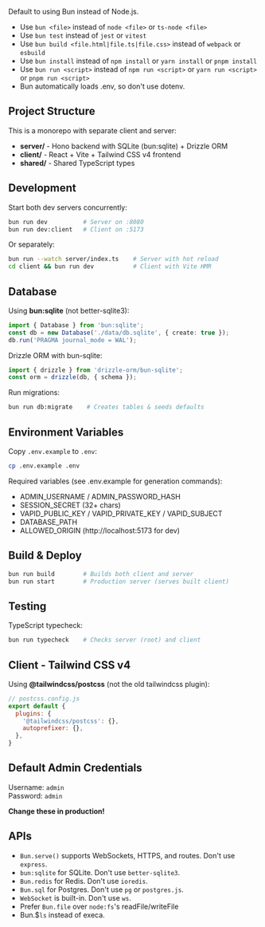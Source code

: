 
Default to using Bun instead of Node.js.

- Use `bun <file>` instead of `node <file>` or `ts-node <file>`
- Use `bun test` instead of `jest` or `vitest`
- Use `bun build <file.html|file.ts|file.css>` instead of `webpack` or `esbuild`
- Use `bun install` instead of `npm install` or `yarn install` or `pnpm install`
- Use `bun run <script>` instead of `npm run <script>` or `yarn run <script>` or `pnpm run <script>`
- Bun automatically loads .env, so don't use dotenv.

## Project Structure

This is a monorepo with separate client and server:
- **server/** - Hono backend with SQLite (bun:sqlite) + Drizzle ORM
- **client/** - React + Vite + Tailwind CSS v4 frontend
- **shared/** - Shared TypeScript types

## Development

Start both dev servers concurrently:
```bash
bun run dev          # Server on :8080
bun run dev:client   # Client on :5173
```

Or separately:
```bash
bun run --watch server/index.ts    # Server with hot reload
cd client && bun run dev           # Client with Vite HMR
```

## Database

Using **bun:sqlite** (not better-sqlite3):
```ts
import { Database } from 'bun:sqlite';
const db = new Database('./data/db.sqlite', { create: true });
db.run('PRAGMA journal_mode = WAL');
```

Drizzle ORM with bun-sqlite:
```ts
import { drizzle } from 'drizzle-orm/bun-sqlite';
const orm = drizzle(db, { schema });
```

Run migrations:
```bash
bun run db:migrate    # Creates tables & seeds defaults
```

## Environment Variables

Copy `.env.example` to `.env`:
```bash
cp .env.example .env
```

Required variables (see .env.example for generation commands):
- ADMIN_USERNAME / ADMIN_PASSWORD_HASH
- SESSION_SECRET (32+ chars)
- VAPID_PUBLIC_KEY / VAPID_PRIVATE_KEY / VAPID_SUBJECT
- DATABASE_PATH
- ALLOWED_ORIGIN (http://localhost:5173 for dev)

## Build & Deploy

```bash
bun run build        # Builds both client and server
bun run start        # Production server (serves built client)
```

## Testing

TypeScript typecheck:
```bash
bun run typecheck    # Checks server (root) and client
```

## Client - Tailwind CSS v4

Using **@tailwindcss/postcss** (not the old tailwindcss plugin):
```js
// postcss.config.js
export default {
  plugins: {
    '@tailwindcss/postcss': {},
    autoprefixer: {},
  },
}
```

## Default Admin Credentials

Username: `admin`  
Password: `admin`

**Change these in production!**

## APIs

- `Bun.serve()` supports WebSockets, HTTPS, and routes. Don't use `express`.
- `bun:sqlite` for SQLite. Don't use `better-sqlite3`.
- `Bun.redis` for Redis. Don't use `ioredis`.
- `Bun.sql` for Postgres. Don't use `pg` or `postgres.js`.
- `WebSocket` is built-in. Don't use `ws`.
- Prefer `Bun.file` over `node:fs`'s readFile/writeFile
- Bun.$`ls` instead of execa.

